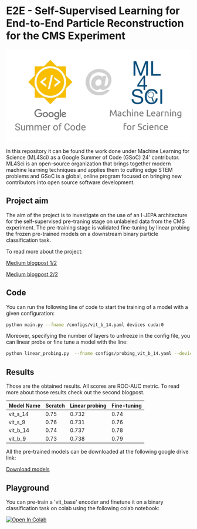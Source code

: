 # E2E - Self-Supervised Learning for End-to-End Particle Reconstruction for the CMS Experiment

![Alt text](https://github.com/3podi/ijepa_gsoc/blob/main/imgs/intro_img.jpg)

In this repository it can be found the work done under Machine Learning for Science (ML4Sci) as a Google Summer of Code (GSoC) 24' contributor. ML4Sci is an open-source organization that brings together modern machine learning techniques and applies them to cutting edge STEM problems and GSoC is a global, online program focused on bringing new contributors into open source software development.

## Project aim
The aim of the project is to investigate on the use of an I-JEPA architecture for the self-supervised pre-traning stage on unlabeled data from the CMS experiment. The pre-training stage is validated fine-tuning by linear probing the frozen pre-trained models on a downstream binary particle classification task.

To read more about the project:

[Medium blogpost 1/2](https://medium.com/@riccardotripodi/self-supervised-learning-for-end-to-end-particle-reconstruction-for-the-cms-experiment-1-2-6d4d14e8c45b)

[Medium blogpost 2/2](https://medium.com/@riccardotripodi/self-supervised-learning-for-end-to-end-particle-reconstruction-for-the-cms-experiment-2-2-9997aa51ca7d)

## Code
You can run the following line of code to start the training of a model with a given configuration:
```bash
python main.py --fname /configs/vit_b_14.yaml devices cuda:0
```
Moreover, specifying the number of layers to unfreeze in the config file, you can linear probe or fine tune a model with the line:
```bash
python linear_probing.py  --fname configs/probing_vit_b_14.yaml --devices cuda:0
```
## Results
Those are the obtained results. All scores are ROC-AUC metric. To read more about those results check out the second blogpost.

| Model Name      |  Scratch        | Linear probing | Fine-tuning        |
| --------------- | --------------- | -------------- | ------------------ |
| vit_s_14        | 0.75            | 0.732          | 0.74               |
| vit_s_9         | 0.76            | 0.731          | 0.76               |
| vit_b_14        | 0.74            | 0.737          | 0.78               |
| vit_b_9         | 0.73            | 0.738          | 0.79               |

All the pre-trained models can be downloaded at the following google drive link:

[Download models]()

## Playground
You can pre-train a 'vit_base' encoder and finetune it on a binary classification task on colab using the following colab notebook:

[![Open In Colab](https://colab.research.google.com/assets/colab-badge.svg)](https://colab.research.google.com/github/3podi/ijepa_gsoc/blob/main/notebooks/train_notebook.ipynb)
